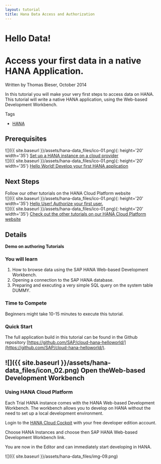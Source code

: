 ```yaml
---
layout: tutorial
title: Hana Data Access and Authorization
---
```

# Hello Data!

# Access your first data in a native HANA Application.

Written by Thomas Bieser, October 2014

In this tutorial you will make your very first steps to access data on HANA. This tutorial will write a native HANA application, using the Web-based Development Workbench.

<div class="tutorialCard section" markdown='1'>
  <div class="tags-wrapper">
    <span class="icon-tag opener">Tags</span>
    <ul class="list-inline tags">
      <li>
        <a href="#" class="tag tag-technology">HANA</a>
      </li>
    </ul>
  </div>
</div>

## Prerequisites  
![]({{ site.baseurl }}/assets/hana-data_files/ico-01.png){: height='20' width='35'} [Set up a HANA instance on a cloud provider](#)  
![]({{ site.baseurl }}/assets/hana-data_files/ico-01.png){: height='20' width='35'} [Hello World! Develop your first HANA application](#)

## Next Steps  
Follow our other tutorials on the HANA Cloud Platform website  
![]({{ site.baseurl }}/assets/hana-data_files/ico-01.png){: height='20' width='35'} [Hello User! Authorize your first user.](#)  
![]({{ site.baseurl }}/assets/hana-data_files/ico-01.png){: height='20' width='35'} [Check out the other tutorials on our HANA Cloud Platform website](#)

## Details

**Demo on authoring Tutorials**

### You will learn  

1. How to browse data using the SAP HANA Web-based Development Workbench.
2. Opening a connection to the SAP HANA database.
3. Preparing and executing a very simple SQL query on the system table DUMMY.

### Time to Compete

Beginners might take 10-15 minutes to execute this tutorial.

### Quick Start

The full application build in this tutorial can be found in the Github repository [https://github.com/SAP/cloud-hana-helloworld/](https://github.com/SAP/cloud-hana-helloworld/).

## ![]({{ site.baseurl }}/assets/hana-data_files/icon_02.png) Open theWeb-based Development Workbench

### Using HANA Cloud Platform  
Each Trial HANA instance comes with the HANA Web-based Development Workbench.  The workbench allows you to develop on HANA without the need to set up a local development environment.  

Login to the [HANA Cloud Cockpit](https://account.hanatrial.ondemand.com/cockpit) with your free developer edition account.

Choose HANA Instances and choose then SAP HANA Web-based Development Workbench link.  

You are now in the Editor and can immediately start developing in HANA.

![]({{ site.baseurl }}/assets/hana-data_files/img-09.png)
